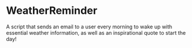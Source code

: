 # WeatherReminder
A script that sends an email to a user every morning to wake up with essential weather information, as well as an inspirational quote to start the day!
